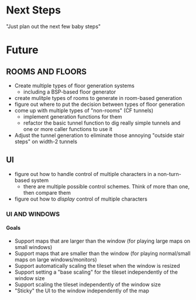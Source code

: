 # Next Steps
"Just plan out the next few baby steps"

# Future
## ROOMS AND FLOORS
* Create multiple types of floor generation systems
    * including a BSP-based floor generator
* create mulitple types of rooms to generate in room-based generation
* figure out where to put the decision between types of floor generation
* come up with multiple types of "non-rooms" (CF tunnels)
    * implement generation functions for them
    * refactor the basic tunnel function to dig really simple tunnels and one or more caller functions to use it
* Adjust the tunnel generation to eliminate those annoying "outside stair steps" on width-2 tunnels

## UI
* figure out how to handle control of multiple characters in a non-turn-based system
    * there are multiple possible control schemes.  Think of more than one, then compare them
* figure out how to *display* control of multiple characters

### UI AND WINDOWS
#### Goals
* Support maps that are larger than the window (for playing large maps on small windows)
* Support maps that are smaller than the window (for playing normal/small maps on large windows/monitors)
* Support automatically scaling the tileset when the window is resized
* Support setting a "base scaling" for the tileset independently of the window size
* Support scaling the tileset independently of the window size
* "Sticky" the UI to the window independently of the map
